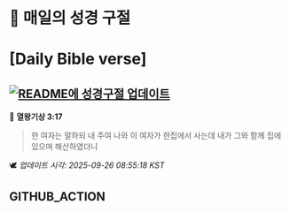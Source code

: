 # 🙏 매일의 성경 구절
# [Daily Bible verse]
## [![README에 성경구절 업데이트](https://github.com/DONGSUKA/first_test/actions/workflows/update-readme-bible.yml/badge.svg)](https://github.com/DONGSUKA/first_test/actions/workflows/update-readme-bible.yml)
<!-- START_BIBLE_VERSE -->
📖 **열왕기상 3:17**
> 한 여자는 말하되 내 주여 나와 이 여자가 한집에서 사는데 내가 그와 함께 집에 있으며 해산하였더니

🕊️ _업데이트 시각: 2025-09-26 08:55:18 KST_
  <!-- END_BIBLE_VERSE -->
## GITHUB_ACTION
